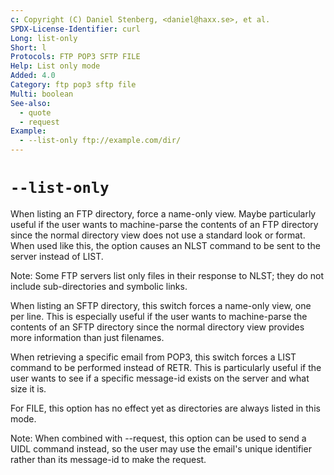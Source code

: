 ```yaml
---
c: Copyright (C) Daniel Stenberg, <daniel@haxx.se>, et al.
SPDX-License-Identifier: curl
Long: list-only
Short: l
Protocols: FTP POP3 SFTP FILE
Help: List only mode
Added: 4.0
Category: ftp pop3 sftp file
Multi: boolean
See-also:
  - quote
  - request
Example:
  - --list-only ftp://example.com/dir/
---
```


# `--list-only`

When listing an FTP directory, force a name-only view. Maybe particularly
useful if the user wants to machine-parse the contents of an FTP directory
since the normal directory view does not use a standard look or format. When
used like this, the option causes an NLST command to be sent to the server
instead of LIST.

Note: Some FTP servers list only files in their response to NLST; they do not
include sub-directories and symbolic links.

When listing an SFTP directory, this switch forces a name-only view, one per
line. This is especially useful if the user wants to machine-parse the
contents of an SFTP directory since the normal directory view provides more
information than just filenames.

When retrieving a specific email from POP3, this switch forces a LIST command
to be performed instead of RETR. This is particularly useful if the user wants
to see if a specific message-id exists on the server and what size it is.

For FILE, this option has no effect yet as directories are always listed in
this mode.

Note: When combined with --request, this option can be used to send a UIDL
command instead, so the user may use the email's unique identifier rather than
its message-id to make the request.
